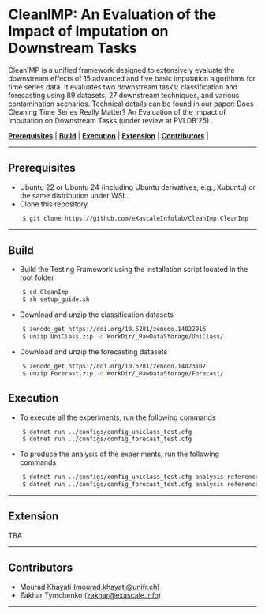 # CleanIMP:  An Evaluation of the Impact of Imputation on Downstream Tasks

CleanIMP is a unified framework designed to extensively evaluate the downstream effects of 15 advanced and five
basic imputation algorithms for time series data. It evaluates two downstream tasks: classification and forecasting
using 89 datasets, 27 downstream techniques, and various contamination scenarios. Technical details can be found in our
paper: Does Cleaning Time Series Really Matter? An Evaluation of the Impact of Imputation on Downstream Tasks (under review at PVLDB'25) </a>. 


 [**Prerequisites**](#prerequisites) | [**Build**](#build) | [**Execution**](#execution) | [**Extension**](#extension) | [**Contributors**](#contributors) |


---

## Prerequisites

- Ubuntu 22 or Ubuntu 24 (including Ubuntu derivatives, e.g., Xubuntu) or the same distribution under WSL.
- Clone this repository
 
```bash
    $ git clone https://github.com/eXascaleInfolab/CleanImp CleanImp
```

---

## Build
- Build the Testing Framework using the installation script located in the root folder 

```bash
    $ cd CleanImp
    $ sh setup_guide.sh
```

- Download and unzip the classification datasets

```bash
    $ zenodo_get https://doi.org/10.5281/zenodo.14022916
    $ unzip UniClass.zip -d WorkDir/_RawDataStorage/UniClass/
```

- Download and unzip the forecasting datasets

```bash
    $ zenodo_get https://doi.org/10.5281/zenodo.14023107
    $ unzip Forecast.zip -d WorkDir/_RawDataStorage/Forecast/
```
  

## Execution

- To execute all the experiments, run the following commands
  
```bash
    $ dotnet run ../configs/config_uniclass_test.cfg
    $ dotnet run ../configs/config_forecast_test.cfg
```

- To produce the analysis of the experiments, run the following commands
  
```bash
    $ dotnet run ../configs/config_uniclass_test.cfg analysis reference:f1
    $ dotnet run ../configs/config_forecast_test.cfg analysis reference:smape12
```


---

## Extension

TBA

---

## Contributors

- Mourad Khayati (mourad.khayati@unifr.ch)
- Zakhar Tymchenko (zakhar@exascale.info)

---
